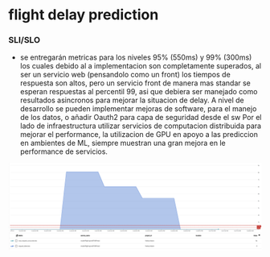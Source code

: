 # flight delay prediction 
### SLI/SLO

* se entregarán metricas para los niveles 95% (550ms) y 99% (300ms) los cuales debido al a implementacion son completamente superados,
al ser un servicio web (pensandolo como un front) los tiempos de respuesta son altos, pero un servicio front de manera mas standar se esperan respuestas al percentil 99,
asi que debiera ser manejado como resultados asincronos para mejorar la situacion de delay.
A nivel de desarrollo se pueden implementar mejoras de software, para el manejo de los datos, o añadir Oauth2 para capa de seguridad desde el sw
Por el lado de infraestructura utilizar servicios de computacion distribuida para mejorar el performance,
la utilizacion de GPU en apoyo a las prediccion en ambientes de ML, siempre muestran una gran mejora en le performance de servicios.

![LATENCY sli](latency.png)
